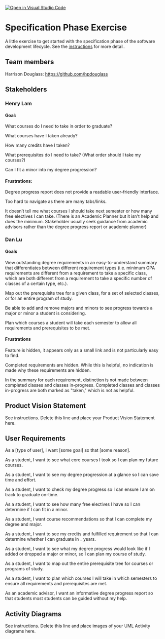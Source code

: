 [![Open in Visual Studio Code](https://classroom.github.com/assets/open-in-vscode-c66648af7eb3fe8bc4f294546bfd86ef473780cde1dea487d3c4ff354943c9ae.svg)](https://classroom.github.com/online_ide?assignment_repo_id=8554033&assignment_repo_type=AssignmentRepo)
# Specification Phase Exercise

A little exercise to get started with the specification phase of the software development lifecycle. See the [instructions](instructions.md) for more detail.

## Team members

Harrison Douglass: <https://github.com/hpdouglass>

## Stakeholders

### Henry Lam

#### Goal:
What courses do I need to take in order to graduate?

What courses have I taken already?

How many credits have I taken?

What prerequisites do I need to take? (What order should I take my courses?)

Can I fit a minor into my degree progression?

#### Frustrations:
Degree progress report does not provide a readable user-friendly interface.

Too hard to navigate as there are many tabs/links.

It doesn’t tell me what courses I should take next semester or how many free electives I can take. (There is an Academic Planner but it isn't help and does the minimum. Stakeholder usually seek guidance from academic advisors rather than the degree progress report or academic planner)

### Dan Lu

#### Goals

View outstanding degree requirements in an easy-to-understand summary that differentiates between different requirement types (i.e. minimum GPA requirements are different from a requirement to take a specific class, which are both different from a requirement to take a specific number of classes of a certain type, etc.).

Map out the prerequisite tree for a given class, for a set of selected classes, or for an entire program of study.

Be able to add and remove majors and minors to see progress towards a major or minor a student is considering.

Plan which courses a student will take each semester to allow all requirements and prerequisites to be met.

#### Frustrations

Feature is hidden, it appears only as a small link and is not particularly easy to find.

Completed requirements are hidden. While this is helpful, no indication is made why these requirements are hidden.

In the summary for each requirement, distinction is not made between completed classes and classes in-progress. Completed classes and classes in-progress are both marked as "taken," which is not as helpful.

## Product Vision Statement

See instructions. Delete this line and place your Product Vision Statement here.

## User Requirements

As a [type of user], I want [some goal] so that [some reason].

As a student, I want to see what core courses I took so I can plan my future courses.

As a student, I want to see my degree progression at a glance so I can save time and effort.

As a student, I want to check my degree progress so I can ensure I am on track to graduate on-time.

As a student, I want to see how many free electives I have so I can determine if I can fit in a minor.

As a student, I want course recommendations so that I can complete my degree and major.

As a student, I want to see my credits and fulfilled requirement so that I can determine whether I can graduate in _ years.

As a student, I want to see what my degree progress would look like if I added or dropped a major or minor, so I can plan my course of study.

As a student, I want to map out the entire prerequisite tree for courses or programs of study.

As a student, I want to plan which courses I will take in which semesters to ensure all requirements and prerequisites are met.

As an academic advisor, I want an informative degree progress report so that students most students can be guided without my help.

## Activity Diagrams

See instructions. Delete this line and place images of your UML Activity diagrams here.
